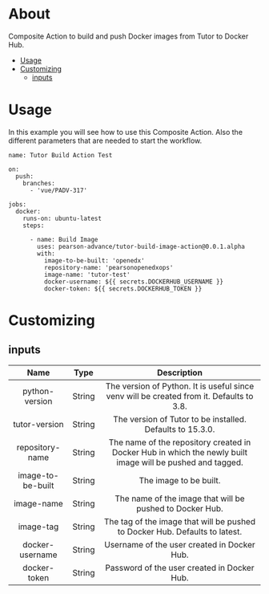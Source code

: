 # About

Composite Action to build and push Docker images from Tutor to Docker Hub.

-   [Usage](https://github.com/Pearson-Advance/tutor-build-image-action#usage)
-   [Customizing](https://github.com/Pearson-Advance/tutor-build-image-action#customizing)
    -   [inputs](https://github.com/Pearson-Advance/tutor-build-image-action#inputs)

# Usage

In this example you will see how to use this Composite Action. Also the different parameters that are
needed to start the workflow.

```
name: Tutor Build Action Test

on:
  push:
    branches:
      - 'vue/PADV-317'

jobs:
  docker:
    runs-on: ubuntu-latest
    steps:

      - name: Build Image
        uses: pearson-advance/tutor-build-image-action@0.0.1.alpha
        with:
          image-to-be-built: 'openedx'
          repository-name: 'pearsonopenedxops'
          image-name: 'tutor-test'
          docker-username: ${{ secrets.DOCKERHUB_USERNAME }}
          docker-token: ${{ secrets.DOCKERHUB_TOKEN }}
```

# Customizing

## inputs

|      **Name**     | **Type** |                                               **Description**                                              |
|:-----------------:|:--------:|:----------------------------------------------------------------------------------------------------------:|
| python-version    | String   | The version of Python. It is useful since venv will be created from it. Defaults to 3.8.                                    |
| tutor-version     | String   | The version of Tutor to be installed. Defaults to 15.3.0.                                                  |
| repository-name   | String   | The name of the repository created in Docker Hub in which the newly built image will be pushed and tagged. |
| image-to-be-built | String   | The image to be built.                                                                 |
| image-name        | String   | The name of the image that will be pushed to Docker Hub.                                                   |
| image-tag         | String   | The tag of the image that will be pushed to Docker Hub. Defaults to latest.                                |
| docker-username          | String   | Username of the user created in Docker Hub.                                                                |
| docker-token          | String   | Password of the user created in Docker Hub.                                                                |
